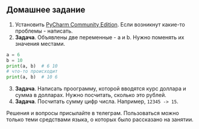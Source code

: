## Домашнее задание

1. Установить [PyCharm Community Edition](https://www.jetbrains.com/ru-ru/pycharm/download/). Если возникнут какие-то проблемы - написать.
2. **Задача**. Объявлены две переменные - a и b. Нужно поменять их значения местами.
```python
a = 6
b = 10
print(a, b)  # 6 10
# что-то происходит
print(a, b)  # 10 6
```
3. **Задача**. Написать проограмму, которой вводятся курс доллара и сумма в долларах. Нужно посчитать, сколько это рублей. 
4. **Задача**. Посчитать сумму цифр числа. Например, `12345 -> 15`.

Решения и вопросы присылайте в телеграм. Пользоваться можно только теми средствами языка, о которых было рассказано на занятии.

